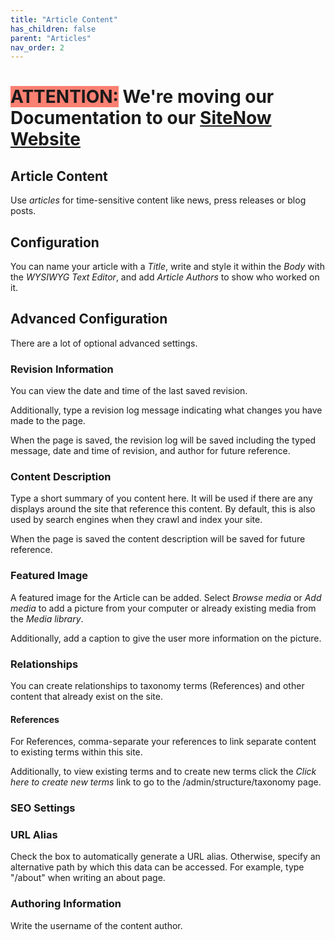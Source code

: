 ```yaml
---
title: "Article Content"
has_children: false
parent: "Articles"
nav_order: 2
---
```

# <span style=background-color:salmon>ATTENTION:</span> We're moving our Documentation to our [SiteNow Website](https://sitenow.uiowa.edu/documentation/article-content-type)

## Article Content

Use *articles* for time-sensitive content like news, press releases or blog posts.

## Configuration

You can name your article with a *Title*, write and style it within the *Body* with the *WYSIWYG Text Editor*, and add *Article Authors* to show who worked on it.

## Advanced Configuration

There are a lot of optional advanced settings.

### Revision Information

You can view the date and time of the last saved revision.

Additionally, type a revision log message indicating what changes you have made to the page.

When the page is saved, the revision log will be saved including the typed message, date and time of revision, and author for future reference.

### Content Description

Type a short summary of you content here. It will be used if there are any displays around the site that reference this content. By default, this is also used by search engines when they crawl and index your site.

When the page is saved the content description will be saved for future reference.

### Featured Image

A featured image for the Article can be added. Select *Browse media* or *Add media* to add a picture from your computer or already existing media from the *Media library*.

Additionally, add a caption to give the user more information on the picture.

### Relationships

You can create relationships to taxonomy terms (References) and other content that already exist on the site.

#### References

For References, comma-separate your references to link separate content to existing terms within this site.

Additionally, to view existing terms and to create new terms click the *Click here to create new terms* link to go to the /admin/structure/taxonomy page.

### SEO Settings

### URL Alias

Check the box to automatically generate a URL alias. Otherwise, specify an alternative path by which this data can be accessed. For example, type "/about" when writing an about page.

### Authoring Information

Write the username of the content author.